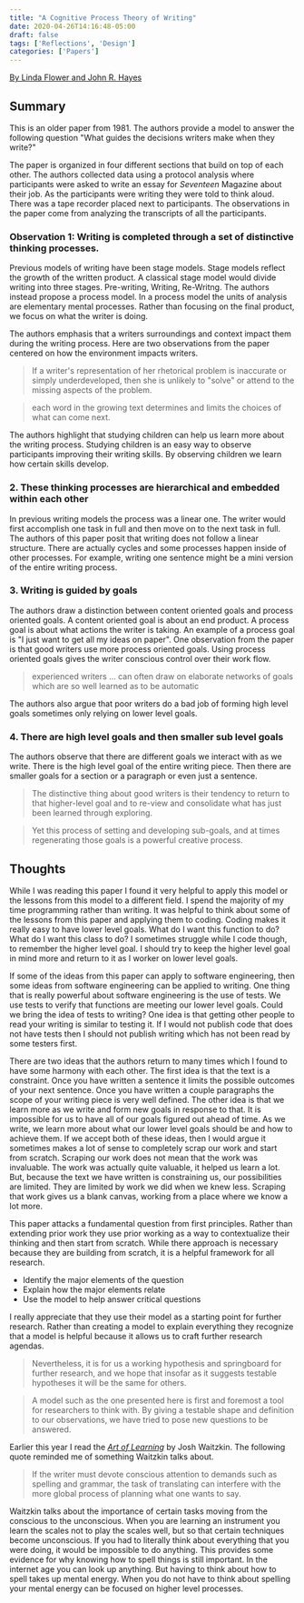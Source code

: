 ```yaml
---
title: "A Cognitive Process Theory of Writing"
date: 2020-04-26T14:16:48-05:00
draft: false
tags: ['Reflections', 'Design']
categories: ['Papers']
---
```


[By Linda Flower and John R. Hayes](https://www.semanticscholar.org/paper/A-Cognitive-Process-Theory-of-Writing.-Flower-Hayes/c8ff58b5db4cf03fcf2c94b2b825e93ab43bcbcd)

## Summary

This is an older paper from 1981. The authors provide a model to answer the following question "What guides the decisions writers make when they write?"

The paper is organized in four different sections that build on top of each other. The authors collected data using a protocol analysis where participants were asked to write an essay for *Seventeen* Magazine about their job. As the participants were writing they were told to think aloud. There was a tape recorder placed next to participants. The observations in the paper come from analyzing the transcripts of all the participants.

### Observation 1: Writing is completed through a set of distinctive thinking processes.

Previous models of writing have been stage models. Stage models reflect the growth of the written product. A classical stage model would divide writing into three stages. Pre-writing, Writing, Re-Writng. The authors instead propose a process model. In a process model the units of analysis are elementary mental processes. Rather than focusing on the final product, we focus on what the writer is doing.

The authors emphasis that a writers surroundings and context impact them during the writing process. Here are two observations from the paper centered on how the environment impacts writers.

> If a writer's representation of her rhetorical problem is inaccurate or simply underdeveloped, then she is unlikely to "solve" or attend to the missing aspects of the problem.

<!-- -->

> each word in the growing text determines and limits the choices of what can come next.

The authors highlight that studying children can help us learn more about the writing process. Studying children is an easy way to observe participants improving their writing skills. By observing children we learn how certain skills develop.

### 2. These thinking processes are hierarchical and embedded within each other

In previous writing models the process was a linear one. The writer would first accomplish one task in full and then move on to the next task in full. The authors of this paper posit that writing does not follow a linear structure. There are actually cycles and some processes happen inside of other processes. For example, writing one sentence might be a mini version of the entire writing process.

### 3. Writing is guided by goals

The authors draw a distinction between content oriented goals and process oriented goals. A content oriented goal is about an end product. A process goal is about what actions the writer is taking. An example of a process goal is "I just want to get all my ideas on paper". One observation from the paper is that good writers use more process oriented goals. Using process oriented goals gives the writer conscious control over their work flow.

> experienced writers ... can often draw on elaborate networks of goals which are so well learned as to be automatic

The authors also argue that poor writers do a bad job of forming high level goals sometimes only relying on lower level goals.

### 4. There are high level goals and then smaller sub level goals

The authors observe that there are different goals we interact with as we write. There is the high level goal of the entire writing piece. Then there are smaller goals for a section or a paragraph or even just a sentence.

> The distinctive thing about good writers is their tendency to return to that higher-level goal and to re-view and consolidate what has just been learned through exploring.

> Yet this process of setting and developing sub-goals, and at times regenerating those goals is a powerful creative process.


## Thoughts

While I was reading this paper I found it very helpful to apply this model or the lessons from this model to a different field. I spend the majority of my time programming rather than writing. It was helpful to think about some of the lessons from this paper and applying them to coding. Coding makes it really easy to have lower level goals. What do I want this function to do? What do I want this class to do? I sometimes struggle while I code though, to remember the higher level goal. I should try to keep the higher level goal in mind more and return to it as I worker on lower level goals.

If some of the ideas from this paper can apply to software engineering, then some ideas from software engineering can be applied to writing. One thing that is really powerful about software engineering is the use of tests. We use tests to verify that functions are meeting our lower level goals. Could we bring the idea of tests to writing? One idea is that getting other people to read your writing is similar to testing it. If I would not publish code that does not have tests then I should not publish writing which has not been read by some testers first.

There are two ideas that the authors return to many times which I found to have some harmony with each other. The first idea is that the text is a constraint. Once you have written a sentence it limits the possible outcomes of your next sentence. Once you have written a couple paragraphs the scope of your writing piece is very well defined. The other idea is that we learn more as we write and form new goals in response to that. It is impossible for us to have all of our goals figured out ahead of time. As we write, we learn more about what our lower level goals should be and how to achieve them. If we accept both of these ideas, then I would argue it sometimes makes a lot of sense to completely scrap our work and start from scratch. Scraping our work does not mean that the work was invaluable. The work was actually quite valuable, it helped us learn a lot. But, because the text we have written is constraining us, our possibilities are limited. They are limited by work we did when we knew less. Scraping that work gives us a blank canvas, working from a place where we know a lot more.

This paper attacks a fundamental question from first principles. Rather than extending prior work they use prior working as a way to contextualize their thinking and then start from scratch. While there approach is necessary because they are building from scratch, it is a helpful framework for all research.

- Identify the major elements of the question
- Explain how the major elements relate
- Use the model to help answer critical questions

I really appreciate that they use their model as a starting point for further research. Rather than creating a model to explain everything they recognize that a model is helpful because it allows us to craft further research agendas.

> Nevertheless, it is for us a working hypothesis and springboard for further research, and we hope that insofar as it suggests testable hypotheses it will be the same for others.

<!-- -->

> A model such as the one presented here is first and foremost a tool for researchers to think with. By giving a testable shape and definition to our observations, we have tried to pose new questions to be answered.


Earlier this year I read the [*Art of Learning*](/#/post/the_art_of_learning) by Josh Waitzkin. The following quote reminded me of something Waitzkin talks about.

> If the writer must devote conscious attention to demands such as spelling and grammar, the task of translating can interfere with the more global process of planning what one wants to say.

Waitzkin talks about the importance of certain tasks moving from the conscious to the unconscious. When you are learning an instrument you learn the scales not to play the scales well, but so that certain techniques become unconscious. If you had to literally think about everything that you were doing, it would be impossible to do anything. This provides some evidence for why knowing how to spell things is still important. In the internet age you can look up anything. But having to think about how to spell takes up mental energy. When you do not have to think about spelling your mental energy can be focused on higher level processes.


